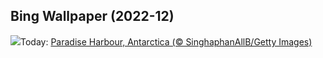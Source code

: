## Bing Wallpaper (2022-12)
![](https://www.bing.com/th?id=OHR.AntarcticaDay_EN-IN4515439418_UHD.jpg&w=1000)Today: [Paradise Harbour, Antarctica (© SinghaphanAllB/Getty Images)](https://www.bing.com/th?id=OHR.AntarcticaDay_EN-IN4515439418_UHD.jpg)
